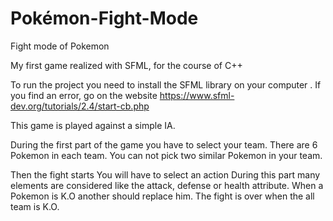 # Pokémon-Fight-Mode

Fight mode of Pokemon

My first game realized with SFML, for the course of C++

To run the project you need to install the SFML library on your computer
.
If you find an error, go on the website https://www.sfml-dev.org/tutorials/2.4/start-cb.php

This game is played against a simple IA.

During the first part of the game you have to select your team.
There are 6 Pokemon in each team.
You can not pick two similar Pokemon in your team.

Then the fight starts
You will have to select an action
During this part many elements are considered like the attack, defense or health attribute.
When a Pokemon is K.O another should replace him.
The fight is over when the all team is K.O.

